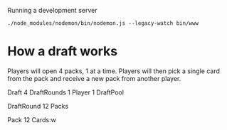 Running a development server

```
./node_modules/nodemon/bin/nodemon.js --legacy-watch bin/www
```

# How a draft works

Players will open 4 packs, 1 at a time. Players will then pick a single card from the pack and receive a new pack from another player.

Draft
    4 DraftRounds
    1 Player
    1 DraftPool

DraftRound
    12 Packs

Pack
    12 Cards:w

